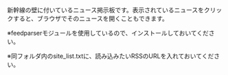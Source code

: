 新幹線の壁に付いているニュース掲示板です。表示されているニュースをクリックすると、ブラウザでそのニュースを開くこともできます。

※feedparserモジュールを使用しているので、インストールしておいてください。


※同フォルダ内のsite_list.txtに、読み込みたいRSSのURLを入れておいてください。
